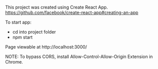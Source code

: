 This project was created using Create React App.
https://github.com/facebook/create-react-app#creating-an-app 


To start app:
- cd into project folder
- npm start

Page viewable at http://localhost:3000/

NOTE:
To bypass CORS, install Allow-Control-Allow-Origin Extension in Chrome.
